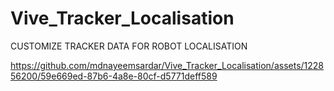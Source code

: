 # Vive_Tracker_Localisation
CUSTOMIZE TRACKER DATA FOR ROBOT LOCALISATION

https://github.com/mdnayeemsardar/Vive_Tracker_Localisation/assets/122856200/59e669ed-87b6-4a8e-80cf-d5771deff589


